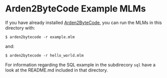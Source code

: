 # Arden2ByteCode Example MLMs

If you have already installed 
[Arden2ByteCode](http://arden2bytecode.sf.net/download),
you can run the MLMs in this directory with:

    $ arden2bytecode -r example.mlm

and:

    $ arden2bytecode -r hello_world.mlm

For information regarding the SQL example in the
subdirecory `sql` have a look at the README.md
included in that directory.